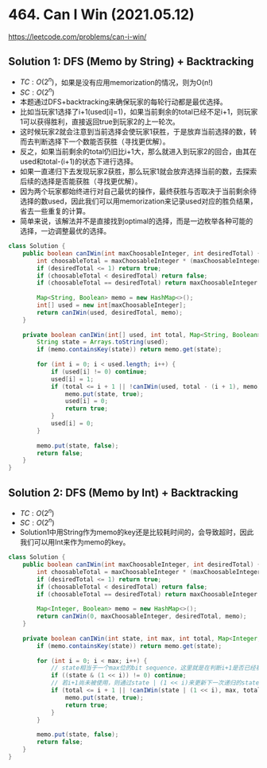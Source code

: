 # 464. Can I Win (2021.05.12)

https://leetcode.com/problems/can-i-win/

## Solution 1: DFS (Memo by String) + Backtracking

- $TC:O(2^n)$，如果是没有应用memorization的情况，则为O(n!)
- $SC:O(2^n)$
- 本题通过DFS+backtracking来确保玩家的每轮行动都是最优选择。
- 比如当玩家1选择了i+1(used[i]=1)，如果当前剩余的total已经不足i+1，则玩家1可以获得胜利，直接返回true到玩家2的上一轮次。
- 这时候玩家2就会注意到当前选择会使玩家1获胜，于是放弃当前选择的数，转而去判断选择下一个数能否获胜（寻找更优解）。
- 反之，如果当前剩余的total仍旧比i+1大，那么就进入到玩家2的回合，由其在used和total-(i+1)的状态下进行选择。
- 如果一直递归下去发现玩家2获胜，那么玩家1就会放弃选择当前的数，去探索后续的选择是否能获胜（寻找更优解）。
- 因为两个玩家都始终进行对自己最优的操作，最终获胜与否取决于当前剩余待选择的数used，因此我们可以用memorization来记录used对应的胜负结果，省去一些重复的计算。
- 简单来说，该解法并不是直接找到optimal的选择，而是一边枚举各种可能的选择，一边调整最优的选择。


```java
class Solution {
    public boolean canIWin(int maxChoosableInteger, int desiredTotal) {
        int choosableTotal = maxChoosableInteger * (maxChoosableInteger + 1) / 2;
        if (desiredTotal <= 1) return true;
        if (choosableTotal < desiredTotal) return false;
        if (choosableTotal == desiredTotal) return maxChoosableInteger % 2 == 1;
        
        Map<String, Boolean> memo = new HashMap<>();
        int[] used = new int[maxChoosableInteger];
        return canIWin(used, desiredTotal, memo);
    }
    
    private boolean canIWin(int[] used, int total, Map<String, Boolean> memo) {
        String state = Arrays.toString(used);
        if (memo.containsKey(state)) return memo.get(state);
        
        for (int i = 0; i < used.length; i++) {
            if (used[i] != 0) continue;
            used[i] = 1;
            if (total <= i + 1 || !canIWin(used, total - (i + 1), memo)) {
                memo.put(state, true);
                used[i] = 0;
                return true;
            }
            used[i] = 0;
        }
        
        memo.put(state, false);
        return false;
    }
}
```

## Solution 2: DFS (Memo by Int) + Backtracking

- $TC:O(2^n)$
- $SC:O(2^n)$
- Solution1中用String作为memo的key还是比较耗时间的，会导致超时，因此我们可以用Int来作为memo的key。

```java
class Solution {
    public boolean canIWin(int maxChoosableInteger, int desiredTotal) {
        int choosableTotal = maxChoosableInteger * (maxChoosableInteger + 1) / 2;
        if (desiredTotal <= 1) return true;
        if (choosableTotal < desiredTotal) return false;
        if (choosableTotal == desiredTotal) return maxChoosableInteger % 2 == 1;
        
        Map<Integer, Boolean> memo = new HashMap<>();
        return canIWin(0, maxChoosableInteger, desiredTotal, memo);
    }
    
    private boolean canIWin(int state, int max, int total, Map<Integer, Boolean> memo) {
        if (memo.containsKey(state)) return memo.get(state);
        
        for (int i = 0; i < max; i++) {
            // state相当于一个max位的bit sequence，这里就是在判断i+1是否已经被使用
            if ((state & (1 << i)) != 0) continue;
            // 若i+1尚未被使用，则通过state | (1 << i)来更新下一次递归的state
            if (total <= i + 1 || !canIWin(state | (1 << i), max, total - (i + 1), memo)) {
                memo.put(state, true);
                return true;
            }
        }
        
        memo.put(state, false);
        return false;
    }
}
```